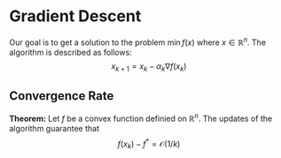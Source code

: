 # Gradient Descent

Our goal is to get a solution to the problem $\min f(x)$ where $x\in\mathbb{R}^n$. The algorithm is described as follows: $$x_{k+1} = x_{k}-\alpha_k \nabla f(x_k)$$

## Convergence Rate

**Theorem:** Let $f$ be a convex function definied on $\mathbb{R}^n$. The updates of the algorithm guarantee that $$f(x_k)-f^{*} = \mathcal{O}(1/k)$$ 
